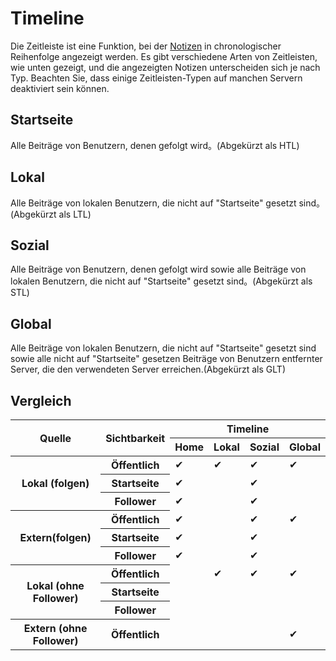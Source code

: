# Timeline

Die Zeitleiste ist eine Funktion, bei der [Notizen](/docs/for-users/features/note/) in chronologischer Reihenfolge angezeigt werden.
Es gibt verschiedene Arten von Zeitleisten, wie unten gezeigt, und die angezeigten Notizen unterscheiden sich je nach Typ.
Beachten Sie, dass einige Zeitleisten-Typen auf manchen Servern deaktiviert sein können.

## Startseite

Alle Beiträge von Benutzern, denen gefolgt wird。(Abgekürzt als HTL)

## Lokal

Alle Beiträge von lokalen Benutzern, die nicht auf "Startseite" gesetzt sind。(Abgekürzt als LTL)

## Sozial

Alle Beiträge von Benutzern, denen gefolgt wird sowie alle Beiträge von lokalen Benutzern, die nicht auf "Startseite" gesetzt sind。(Abgekürzt als STL)

## Global

Alle Beiträge von lokalen Benutzern, die nicht auf "Startseite" gesetzt sind sowie alle nicht auf "Startseite" gesetzen Beiträge von Benutzern entfernter Server, die den verwendeten Server erreichen.(Abgekürzt als GLT)

## Vergleich

<table>
    <thead>
        <tr>
            <th scope="col" rowspan="2">Quelle</th>
            <th scope="col" rowspan="2">Sichtbarkeit</th>
            <th scope="col" colspan="4">Timeline</th>
        </tr>
        <tr>
            <th scope="col">Home</th>
            <th scope="col">Lokal</th>
            <th scope="col">Sozial</th>
            <th scope="col">Global</th>
        </tr>
    </thead>
    <tbody>
        <tr>
            <th scope="row" rowspan="3">Lokal (folgen)</th>
            <th scope="row">Öffentlich</th>
            <td>✔</td>
            <td>✔</td>
            <td>✔</td>
            <td>✔</td>
        </tr>
        <tr>
            <th scope="row">Startseite</th>
            <td>✔</td>
            <td></td>
            <td>✔</td>
            <td></td>
        </tr>
        <tr>
            <th scope="row">Follower</th>
            <td>✔</td>
            <td></td>
            <td>✔</td>
            <td></td>
        </tr>
        <tr>
            <th scope="row" rowspan="3">Extern(folgen)</th>
            <th scope="row">Öffentlich</th>
            <td>✔</td>
            <td></td>
            <td>✔</td>
            <td>✔</td>
        </tr>
        <tr>
            <th scope="row">Startseite</th>
            <td>✔</td>
            <td></td>
            <td>✔</td>
            <td></td>
        </tr>
        <tr>
            <th scope="row">Follower</th>
            <td>✔</td>
            <td></td>
            <td>✔</td>
            <td></td>
        </tr>
        <tr>
            <th scope="row" rowspan="3">Lokal (ohne Follower)</th>
            <th scope="row">Öffentlich</th>
            <td></td>
            <td>✔</td>
            <td>✔</td>
            <td>✔</td>
        </tr>
        <tr>
            <th scope="row">Startseite</th>
            <td></td>
            <td></td>
            <td></td>
            <td></td>
        </tr>
        <tr>
            <th scope="row">Follower</th>
            <td></td>
            <td></td>
            <td></td>
            <td></td>
        </tr>
        <tr>
            <th scope="row">Extern (ohne Follower)</th>
            <th scope="row">Öffentlich</th>
            <td></td>
            <td></td>
            <td></td>
            <td>✔</td>
        </tr>
    </tbody>
</table>
